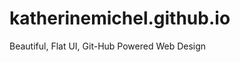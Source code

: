 katherinemichel.github.io
=========================

Beautiful, Flat UI, Git-Hub Powered Web Design
